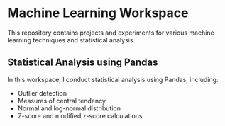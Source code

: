 # Machine Learning Workspace

This repository contains projects and experiments for various machine learning techniques and statistical analysis.

## Statistical Analysis using Pandas

In this workspace, I conduct statistical analysis using Pandas, including:
- Outlier detection
- Measures of central tendency
- Normal and log-normal distribution
- Z-score and modified z-score calculations
